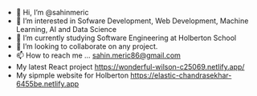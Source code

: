- 👋 Hi, I’m @sahinmeric
- 👀 I’m interested in Sofware Development, Web Development, Machine Learning, AI and Data Science
- 🌱 I’m currently studying Software Engineering at Holberton School
- 💞️ I’m looking to collaborate on any project.
- 📫 How to reach me ... sahin.meric86@gmail.com
- My latest React project https://wonderful-wilson-c25069.netlify.app/
- My sipmple website for Holberton https://elastic-chandrasekhar-6455be.netlify.app 

<!---
sahinmeric/sahinmeric is a ✨ special ✨ repository because its `README.md` (this file) appears on your GitHub profile.
You can click the Preview link to take a look at your changes.
--->
